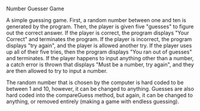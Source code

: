 Number Guesser Game

A simple guessing game. First, a random number between one and ten is generated by the program. Then, the player is given five "guesses" to figure out the correct answer. If the player is correct, the program displays "Your Correct" and terminates the program. If the player is incorrect, the program displays "try again", and the player is allowed another try. If the player uses up all of their five tries, then the program displays "You ran out of guesses" and terminates. If the player happens to input anything other than a number, a catch error is thrown that displays "Must be a number, try again", and they are then allowed to try to input a number. 

The random number that is chosen by the computer is hard coded to be between 1 and 10, however, it can be changed to anything. Guesses are also hard coded into the compareGuess method, but again, it can be changed to anything, or removed entirely (making a game with endless guessing).
